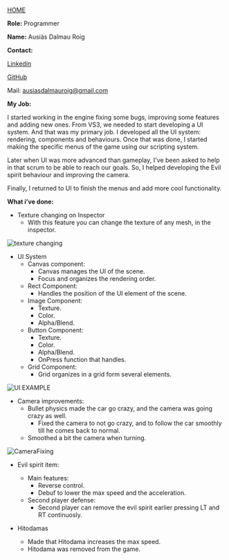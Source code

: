 [HOME](index.md)

**Role:** Programmer

**Name:** Ausiàs Dalmau Roig

**Contact:**

  [Linkedin](https://www.linkedin.com/in/ausias-dalmau-roig-005bb3a3/)
  
  [GitHub](https://github.com/auusi9)
  
  Mail: ausiasdalmauroig@gmail.com

**My Job:**

I started working in the engine fixing some bugs, improving some features and adding new ones. From VS3, we needed to start developing a UI system. And that was my primary job. I developed all the UI system: rendering, components and behaviours. Once that was done, I started making the specific menus of the game using our scripting system.

Later when UI was more advanced than gameplay, I've been asked to help in that scrum to be able to reach our goals. So, I helped developing the Evil spirit behaviour and improving the camera.

Finally, I returned to UI to finish the menus and add more cool functionality.

**What i’ve done:**

-  Texture changing on Inspector
    - With this feature you can change the texture of any mesh, in the inspector.

![texture changing](https://lh3.googleusercontent.com/rLVeXjP6KX7ygB9QFgHf4ciD1iP_42fq0Fde-1PSyIM4lJgjNjTV3NqUa4w4PpvdQTccJYKCd_nSem1bW4r5X-7XlFn-1ktQLrB0QssjqxD7Vzq6tcFDK-SRnTTV3AcvYIHRXpVhcLY)

-  UI System
    - Canvas component:
        - Canvas manages the UI of the scene.
        - Focus and organizes the rendering order.
    - Rect Component:
        - Handles the position of the UI element of the scene.
    - Image Component:
        - Texture.
        - Color.
        - Alpha/Blend.
    - Button Component:
        - Texture.
        - Color.
        - Alpha/Blend.
        - OnPress function that handles.
    - Grid Component:
        - Grid organizes in a grid form several elements.

![UI EXAMPLE](https://lh3.google.com/u/0/d/0B8s5jSxw8e1td1JUdXhhc1hxSUk=w982-h909-iv1)

 -  Camera improvements:
    - Bullet physics made the car go crazy, and the camera was going crazy as well.
        - Fixed the camera to not go crazy, and to follow the car smoothly till he comes back to normal.
    - Smoothed a bit the camera when turning.
    
![CameraFixing]( https://lh4.googleusercontent.com/pmkUFnVXiy0MYSb94_biPmspuF9CWx144rrWgaKa5agIZj1tnCocrZFpIffBK3JTfJbB0tT3_K_Lo8REg-ciDkLMfqZkf0ZAz-M-3OyL8x2JJz0njwMPDGneXArpnC-6laEm)

 -  Evil spirit item:
    - Main features:
      - Reverse control.
      - Debuf to lower the max speed and the acceleration.
    - Second player defense:
      - Second player can remove the evil spirit earlier pressing LT and RT continuosly.
      
  - Hitodamas
    - Made that Hitodama increases the max speed.
    - Hitodama was removed from the game.
